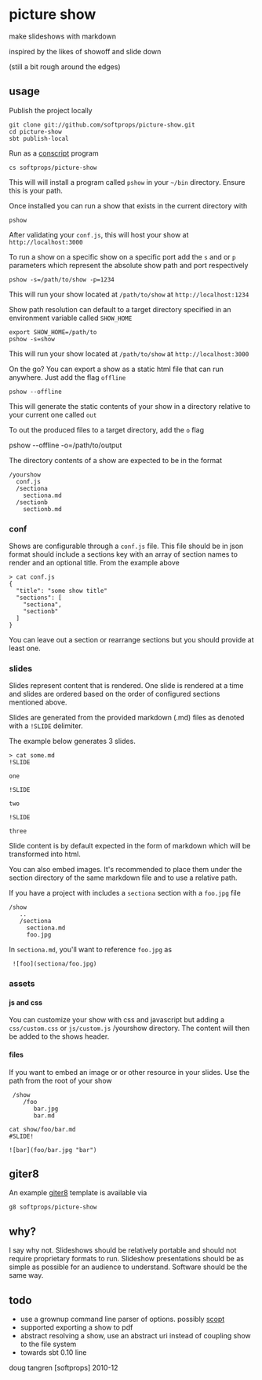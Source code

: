 # picture show

make slideshows with markdown

inspired by the likes of showoff and slide down

(still a bit rough around the edges)

## usage

Publish the project locally

    git clone git://github.com/softprops/picture-show.git
    cd picture-show
    sbt publish-local

Run as a [conscript](https://github.com/n8han/conscript) program

    cs softprops/picture-show

This will will install a program called `pshow` in your `~/bin` directory. Ensure this is your path.

Once installed you can run a show that exists in the current directory with

    pshow

After validating your `conf.js`, this will host your show at `http://localhost:3000`

To run a show on a specific show on a specific port add the `s` and or `p` parameters which represent the absolute show path and port respectively

    pshow -s=/path/to/show -p=1234

This will run your show located at `/path/to/show` at `http://localhost:1234`

Show path resolution can default to a target directory specified in an environment variable called `SHOW_HOME`

    export SHOW_HOME=/path/to
    pshow -s=show

This will run your show located at `/path/to/show` at `http://localhost:3000`

On the go? You can export a show as a static html file that can run anywhere. Just add the flag `offline`

    pshow --offline

This will generate the static contents of your show in a directory relative to your current one called `out`

To out the produced files to a target directory, add the `o` flag

   pshow --offline -o=/path/to/output

The directory contents of a show are expected to be in the format

    /yourshow
      conf.js
      /sectiona
        sectiona.md
      /sectionb
        sectionb.md


### conf

Shows are configurable through a `conf.js` file. This file should be in json
format should include a sections key with an array of section names to render and an optional title. From the example above


    > cat conf.js
    {
      "title": "some show title"
      "sections": [
        "sectiona",
        "sectionb"
      ]
    }

You can leave out a section or rearrange sections but you should provide at least one.

### slides

Slides represent content that is rendered. One slide is rendered at a time and slides are ordered based on the order of configured sections mentioned above.

Slides are generated from the provided markdown (.md) files as denoted with
a `!SLIDE` delimiter.

The example below generates 3 slides.

    > cat some.md
    !SLIDE

    one

    !SLIDE

    two

    !SLIDE

    three

Slide content is by default expected in the form of markdown which will be transformed into html.

You can also embed images. It's recommended to place them under the section directory of the same markdown file and to use a relative path.

If you have a project with includes a `sectiona` section with a `foo.jpg` file

    /show
       ..
       /sectiona
         sectiona.md
         foo.jpg

In `sectiona.md`, you'll want to reference `foo.jpg` as

     ![foo](sectiona/foo.jpg)

### assets

#### js and css

You can customize your show with css and javascript but adding a `css/custom.css` or `js/custom.js` /yourshow directory. The content will then be added to the shows header.

#### files

If you want to embed an image or or other resource in your slides. Use the path from the root of your show

     /show
        /foo
           bar.jpg
           bar.md

    cat show/foo/bar.md
    #SLIDE!

    ![bar](foo/bar.jpg "bar")

## giter8

An example [giter8](http://github.com/n8han/giter8#readme) template is available via

    g8 softprops/picture-show

## why?

I say why not. Slideshows should be relatively portable and should not require proprietary formats to run. Slideshow presentations should be as simple as possible for an audience to understand. Software should be the same way.

## todo

* use a grownup command line parser of options. possibly [scopt](https://github.com/jstrachan/scopt)
* supported exporting a show to pdf
* abstract resolving a show, use an abstract uri instead of coupling show to the file system
* towards sbt 0.10 line

doug tangren [softprops] 2010-12
